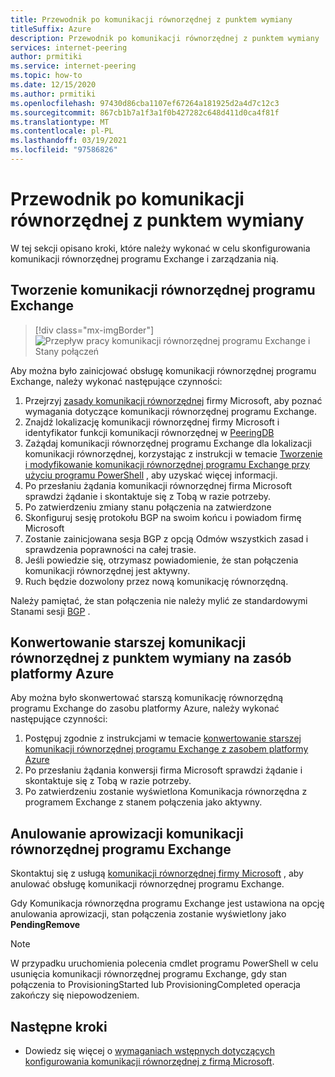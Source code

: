 ```yaml
---
title: Przewodnik po komunikacji równorzędnej z punktem wymiany
titleSuffix: Azure
description: Przewodnik po komunikacji równorzędnej z punktem wymiany
services: internet-peering
author: prmitiki
ms.service: internet-peering
ms.topic: how-to
ms.date: 12/15/2020
ms.author: prmitiki
ms.openlocfilehash: 97430d86cba1107ef67264a181925d2a4d7c12c3
ms.sourcegitcommit: 867cb1b7a1f3a1f0b427282c648d411d0ca4f81f
ms.translationtype: MT
ms.contentlocale: pl-PL
ms.lasthandoff: 03/19/2021
ms.locfileid: "97586826"
---
```

# <a name="exchange-peering-walkthrough"></a>Przewodnik po komunikacji równorzędnej z punktem wymiany

W tej sekcji opisano kroki, które należy wykonać w celu skonfigurowania komunikacji równorzędnej programu Exchange i zarządzania nią.

## <a name="create-an-exchange-peering"></a>Tworzenie komunikacji równorzędnej programu Exchange
> [!div class="mx-imgBorder"]
> ![Przepływ pracy komunikacji równorzędnej programu Exchange i Stany połączeń](./media/exchange-peering.png)

Aby można było zainicjować obsługę komunikacji równorzędnej programu Exchange, należy wykonać następujące czynności:
1. Przejrzyj [zasady komunikacji równorzędnej](https://peering.azurewebsites.net/peering) firmy Microsoft, aby poznać wymagania dotyczące komunikacji równorzędnej programu Exchange.
1. Znajdź lokalizację komunikacji równorzędnej firmy Microsoft i identyfikator funkcji komunikacji równorzędnej w [PeeringDB](https://www.peeringdb.com/net/694)
1. Zażądaj komunikacji równorzędnej programu Exchange dla lokalizacji komunikacji równorzędnej, korzystając z instrukcji w temacie [Tworzenie i modyfikowanie komunikacji równorzędnej programu Exchange przy użyciu programu PowerShell](howto-exchange-powershell.md) , aby uzyskać więcej informacji.
1. Po przesłaniu żądania komunikacji równorzędnej firma Microsoft sprawdzi żądanie i skontaktuje się z Tobą w razie potrzeby.
1. Po zatwierdzeniu zmiany stanu połączenia na zatwierdzone
1. Skonfiguruj sesję protokołu BGP na swoim końcu i powiadom firmę Microsoft
1. Zostanie zainicjowana sesja BGP z opcją Odmów wszystkich zasad i sprawdzenia poprawności na całej trasie.
1. Jeśli powiedzie się, otrzymasz powiadomienie, że stan połączenia komunikacji równorzędnej jest aktywny.
1. Ruch będzie dozwolony przez nową komunikację równorzędną.

Należy pamiętać, że stan połączenia nie należy mylić ze standardowymi Stanami sesji [BGP](https://en.wikipedia.org/wiki/Border_Gateway_Protocol) .

## <a name="convert-a-legacy-exchange-peering-to-azure-resource"></a>Konwertowanie starszej komunikacji równorzędnej z punktem wymiany na zasób platformy Azure
Aby można było skonwertować starszą komunikację równorzędną programu Exchange do zasobu platformy Azure, należy wykonać następujące czynności:
1. Postępuj zgodnie z instrukcjami w temacie [konwertowanie starszej komunikacji równorzędnej programu Exchange z zasobem platformy Azure](howto-legacy-exchange-powershell.md)
1. Po przesłaniu żądania konwersji firma Microsoft sprawdzi żądanie i skontaktuje się z Tobą w razie potrzeby.
1. Po zatwierdzeniu zostanie wyświetlona Komunikacja równorzędna z programem Exchange z stanem połączenia jako aktywny.

## <a name="deprovision-exchange-peering"></a>Anulowanie aprowizacji komunikacji równorzędnej programu Exchange
Skontaktuj się z usługą [komunikacji równorzędnej firmy Microsoft](mailto:peering@microsoft.com) , aby anulować obsługę komunikacji równorzędnej programu Exchange.

Gdy Komunikacja równorzędna programu Exchange jest ustawiona na opcję anulowania aprowizacji, stan połączenia zostanie wyświetlony jako **PendingRemove**

> [!NOTE]
> W przypadku uruchomienia polecenia cmdlet programu PowerShell w celu usunięcia komunikacji równorzędnej programu Exchange, gdy stan połączenia to ProvisioningStarted lub ProvisioningCompleted operacja zakończy się niepowodzeniem.

## <a name="next-steps"></a>Następne kroki

* Dowiedz się więcej o [wymaganiach wstępnych dotyczących konfigurowania komunikacji równorzędnej z firmą Microsoft](prerequisites.md).
